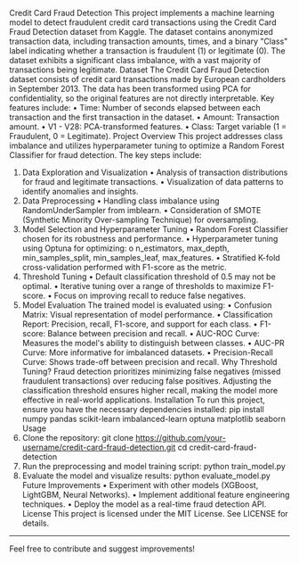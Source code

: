 Credit Card Fraud Detection
This project implements a machine learning model to detect fraudulent credit card transactions using the Credit Card Fraud Detection dataset from Kaggle. The dataset contains anonymized transaction data, including transaction amounts, times, and a binary "Class" label indicating whether a transaction is fraudulent (1) or legitimate (0). The dataset exhibits a significant class imbalance, with a vast majority of transactions being legitimate.
Dataset
The Credit Card Fraud Detection dataset consists of credit card transactions made by European cardholders in September 2013. The data has been transformed using PCA for confidentiality, so the original features are not directly interpretable. Key features include:
•	Time: Number of seconds elapsed between each transaction and the first transaction in the dataset.
•	Amount: Transaction amount.
•	V1 - V28: PCA-transformed features.
•	Class: Target variable (1 = Fraudulent, 0 = Legitimate).
Project Overview
This project addresses class imbalance and utilizes hyperparameter tuning to optimize a Random Forest Classifier for fraud detection. The key steps include:
1. Data Exploration and Visualization
•	Analysis of transaction distributions for fraud and legitimate transactions.
•	Visualization of data patterns to identify anomalies and insights.
2. Data Preprocessing
•	Handling class imbalance using RandomUnderSampler from imblearn.
•	Consideration of SMOTE (Synthetic Minority Over-sampling Technique) for oversampling.
3. Model Selection and Hyperparameter Tuning
•	Random Forest Classifier chosen for its robustness and performance.
•	Hyperparameter tuning using Optuna for optimizing: 
o	n_estimators, max_depth, min_samples_split, min_samples_leaf, max_features.
•	Stratified K-fold cross-validation performed with F1-score as the metric.
4. Threshold Tuning
•	Default classification threshold of 0.5 may not be optimal.
•	Iterative tuning over a range of thresholds to maximize F1-score.
•	Focus on improving recall to reduce false negatives.
5. Model Evaluation
The trained model is evaluated using:
•	Confusion Matrix: Visual representation of model performance.
•	Classification Report: Precision, recall, F1-score, and support for each class.
•	F1-score: Balance between precision and recall.
•	AUC-ROC Curve: Measures the model's ability to distinguish between classes.
•	AUC-PR Curve: More informative for imbalanced datasets.
•	Precision-Recall Curve: Shows trade-off between precision and recall.
Why Threshold Tuning?
Fraud detection prioritizes minimizing false negatives (missed fraudulent transactions) over reducing false positives. Adjusting the classification threshold ensures higher recall, making the model more effective in real-world applications.
Installation
To run this project, ensure you have the necessary dependencies installed:
pip install numpy pandas scikit-learn imbalanced-learn optuna matplotlib seaborn
Usage
1.	Clone the repository:
git clone https://github.com/your-username/credit-card-fraud-detection.git
cd credit-card-fraud-detection
2.	Run the preprocessing and model training script:
python train_model.py
3.	Evaluate the model and visualize results:
python evaluate_model.py
Future Improvements
•	Experiment with other models (XGBoost, LightGBM, Neural Networks).
•	Implement additional feature engineering techniques.
•	Deploy the model as a real-time fraud detection API.
License
This project is licensed under the MIT License. See LICENSE for details.
________________________________________
Feel free to contribute and suggest improvements!

